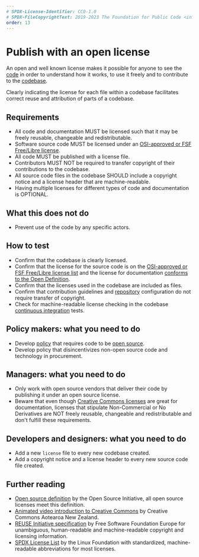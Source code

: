 ```yaml
---
# SPDX-License-Identifier: CC0-1.0
# SPDX-FileCopyrightText: 2019-2023 The Foundation for Public Code <info@publiccode.net>, https://standard.publiccode.net/AUTHORS
order: 13
---
```

# Publish with an open license

An open and well known license makes it possible for anyone to see the [code](../glossary.md#code) in order to understand how it works, to use it freely and to contribute to the [codebase](../glossary.md#codebase).

Clearly indicating the license for each file within a codebase facilitates correct reuse and attribution of parts of a codebase.

## Requirements

* All code and documentation MUST be licensed such that it may be freely reusable, changeable and redistributable.
* Software source code MUST be licensed under an [OSI-approved or FSF Free/Libre license](https://spdx.org/licenses/).
* All code MUST be published with a license file.
* Contributors MUST NOT be required to transfer copyright of their contributions to the codebase.
* All source code files in the codebase SHOULD include a copyright notice and a license header that are machine-readable.
* Having multiple licenses for different types of code and documentation is OPTIONAL.

## What this does not do

* Prevent use of the code by any specific actors.

## How to test

* Confirm that the codebase is clearly licensed.
* Confirm that the license for the source code is on the [OSI-approved or FSF Free/Libre license list](https://spdx.org/licenses/) and the license for documentation [conforms to the Open Definition](https://opendefinition.org/licenses/).
* Confirm that the licenses used in the codebase are included as files.
* Confirm that contribution guidelines and [repository](../glossary.md#repository) configuration do not require transfer of copyright.
* Check for machine-readable license checking in the codebase [continuous integration](../glossary.md#continuous-integration) tests.

## Policy makers: what you need to do

* Develop [policy](../glossary.md#policy) that requires code to be [open source](../glossary.md#open-source).
* Develop policy that disincentivizes non-open source code and technology in procurement.

## Managers: what you need to do

* Only work with open source vendors that deliver their code by publishing it under an open source license.
* Beware that even though [Creative Commons licenses](https://creativecommons.org/licenses/) are great for documentation, licenses that stipulate Non-Commercial or No Derivatives are NOT freely reusable, changeable and redistributable and don't fulfill these requirements.

## Developers and designers: what you need to do

* Add a new `license` file to every new codebase created.
* Add a copyright notice and a license header to every new source code file created.

## Further reading

* [Open source definition](https://opensource.org/osd) by the Open Source Initiative, all open source licenses meet this definition.
* [Animated video introduction to Creative Commons](https://creativecommons.org/about/videos/creative-commons-kiwi) by Creative Commons Aotearoa New Zealand.
* [REUSE Initiative specification](https://reuse.software/spec/) by Free Software Foundation Europe for unambiguous, human-readable and machine-readable copyright and licensing information.
* [SPDX License List](https://spdx.org/licenses/) by the Linux Foundation with standardized, machine-readable abbreviations for most licenses.
